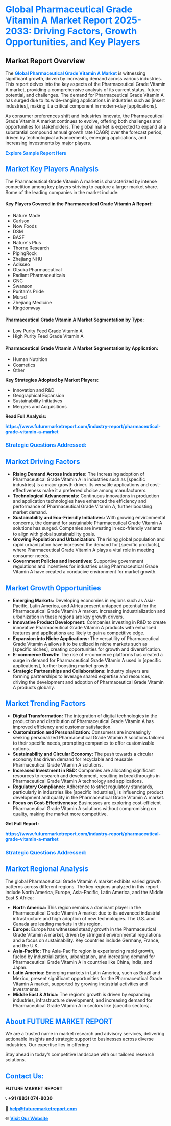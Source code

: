 <h1 style="color: #007BFF;">Global Pharmaceutical Grade Vitamin A Market Report 2025-2033: Driving Factors, Growth Opportunities, and Key Players</h1>

<section id="overview">
<h2>Market Report Overview</h2>
<p>The <a href="https://www.futuremarketreport.com/industry-report/pharmaceutical-grade-vitamin-a-market" style="color: #007BFF; text-decoration: none;"><strong>Global Pharmaceutical Grade Vitamin A Market</strong></a> is witnessing significant growth, driven by increasing demand across various industries. This report delves into the key aspects of the Pharmaceutical Grade Vitamin A market, providing a comprehensive analysis of its current status, future potential, and challenges. The demand for Pharmaceutical Grade Vitamin A has surged due to its wide-ranging applications in industries such as [insert industries], making it a critical component in modern-day [applications].</p>
<p>As consumer preferences shift and industries innovate, the Pharmaceutical Grade Vitamin A market continues to evolve, offering both challenges and opportunities for stakeholders. The global market is expected to expand at a substantial compound annual growth rate (CAGR) over the forecast period, driven by technological advancements, emerging applications, and increasing investments by major players.</p>
</section>

<section id="overview">
<p><a href="https://www.futuremarketreport.com/request-sample/reportId=89307" style="color: #007BFF; text-decoration: none;"><strong>Explore Sample Report Here</strong></a></p>
</section>

<section id="key-players">
<h2 style="color: #007BFF;">Market Key Players Analysis</h2>
<p>The Pharmaceutical Grade Vitamin A market is characterized by intense competition among key players striving to capture a larger market share. Some of the leading companies in the market include:</p>
<h4>Key Players Covered in the Pharmaceutical Grade Vitamin A Report:</h4>
<ul><li>Nature Made</li><li>Carlson</li><li>Now Foods</li><li>DSM</li><li>BASF</li><li>Nature&#039;s Plus</li><li>Thorne Research</li><li>PipingRock</li><li>Zhejiang NHU</li><li>Adisseo</li><li>Otsuka Pharmaceutical</li><li>Radiant Pharmaceuticals</li><li>GNC</li><li>Swanson</li><li>Puritan&#039;s Pride</li><li>Murad</li><li>Zhejiang Medicine</li><li>Kingdomway</li></ul>
<h4>Pharmaceutical Grade Vitamin A Market Segmentation by Type:</h4>
<ul><li>Low Purity Feed Grade Vitamin A</li><li>High Purity Feed Grade Vitamin A</li></ul>

<h4>Pharmaceutical Grade Vitamin A Market Segmentation by Application:</h4>
<ul><li>Human Nutrition</li><li>Cosmetics</li><li>Other</li></ul>
<p><strong>Key Strategies Adopted by Market Players:</strong></p>
<ul>
<li>Innovation and R&D</li>
<li>Geographical Expansion</li>
<li>Sustainability Initiatives</li>
<li>Mergers and Acquisitions</li>
</ul>
</section>

<section>
<p><strong>Read Full Analysis: </strong></p><a href="https://www.futuremarketreport.com/industry-report/pharmaceutical-grade-vitamin-a-market" style="color: #007BFF; text-decoration: none;"><strong>https://www.futuremarketreport.com/industry-report/pharmaceutical-grade-vitamin-a-market</strong></a>
<h3 style="color: #007BFF;">Strategic Questions Addressed:</h3>
</section>

<section id="driving-factors">
<h2 style="color: #007BFF;">Market Driving Factors</h2>
<ul>
<li><strong>Rising Demand Across Industries:</strong> The increasing adoption of Pharmaceutical Grade Vitamin A in industries such as [specific industries] is a major growth driver. Its versatile applications and cost-effectiveness make it a preferred choice among manufacturers.</li>
<li><strong>Technological Advancements:</strong> Continuous innovations in production and application technologies have enhanced the efficiency and performance of Pharmaceutical Grade Vitamin A, further boosting market demand.</li>
<li><strong>Sustainability and Eco-Friendly Initiatives:</strong> With growing environmental concerns, the demand for sustainable Pharmaceutical Grade Vitamin A solutions has surged. Companies are investing in eco-friendly variants to align with global sustainability goals.</li>
<li><strong>Growing Population and Urbanization:</strong> The rising global population and rapid urbanization have increased the demand for [specific products], where Pharmaceutical Grade Vitamin A plays a vital role in meeting consumer needs.</li>
<li><strong>Government Policies and Incentives:</strong> Supportive government regulations and incentives for industries using Pharmaceutical Grade Vitamin A have created a conducive environment for market growth.</li>
</ul>
</section>

<section id="growth-opportunities">
<h2 style="color: #007BFF;">Market Growth Opportunities</h2>
<ul>
<li><strong>Emerging Markets:</strong> Developing economies in regions such as Asia-Pacific, Latin America, and Africa present untapped potential for the Pharmaceutical Grade Vitamin A market. Increasing industrialization and urbanization in these regions are key growth drivers.</li>
<li><strong>Innovative Product Development:</strong> Companies investing in R&D to create innovative Pharmaceutical Grade Vitamin A products with enhanced features and applications are likely to gain a competitive edge.</li>
<li><strong>Expansion into Niche Applications:</strong> The versatility of Pharmaceutical Grade Vitamin A allows it to be utilized in niche markets such as [specific niches], creating opportunities for growth and diversification.</li>
<li><strong>E-commerce Growth:</strong> The rise of e-commerce platforms has created a surge in demand for Pharmaceutical Grade Vitamin A used in [specific applications], further boosting market growth.</li>
<li><strong>Strategic Partnerships and Collaborations:</strong> Industry players are forming partnerships to leverage shared expertise and resources, driving the development and adoption of Pharmaceutical Grade Vitamin A products globally.</li>
</ul>
</section>

<section id="trending-factors">
<h2 style="color: #007BFF;">Market Trending Factors</h2>
<ul>
<li><strong>Digital Transformation:</strong> The integration of digital technologies in the production and distribution of Pharmaceutical Grade Vitamin A has improved efficiency and customer satisfaction.</li>
<li><strong>Customization and Personalization:</strong> Consumers are increasingly seeking personalized Pharmaceutical Grade Vitamin A solutions tailored to their specific needs, prompting companies to offer customizable options.</li>
<li><strong>Sustainability and Circular Economy:</strong> The push towards a circular economy has driven demand for recyclable and reusable Pharmaceutical Grade Vitamin A solutions.</li>
<li><strong>Increased Investment in R&D:</strong> Companies are allocating significant resources to research and development, resulting in breakthroughs in Pharmaceutical Grade Vitamin A technology and applications.</li>
<li><strong>Regulatory Compliance:</strong> Adherence to strict regulatory standards, particularly in industries like [specific industries], is influencing product development and quality in the Pharmaceutical Grade Vitamin A market.</li>
<li><strong>Focus on Cost-Effectiveness:</strong> Businesses are exploring cost-efficient Pharmaceutical Grade Vitamin A solutions without compromising on quality, making the market more competitive.</li>
</ul>
</section>

<section>
<p><strong>Get Full Report: </strong></p><a href="https://www.futuremarketreport.com/industry-report/pharmaceutical-grade-vitamin-a-market" style="color: #007BFF; text-decoration: none;"><strong>https://www.futuremarketreport.com/industry-report/pharmaceutical-grade-vitamin-a-market</strong></a>
<h3 style="color: #007BFF;">Strategic Questions Addressed:</h3>
</section>


<section id="regional-analysis">
<h2 style="color: #007BFF;">Market Regional Analysis</h2>
<p>The global Pharmaceutical Grade Vitamin A market exhibits varied growth patterns across different regions. The key regions analyzed in this report include North America, Europe, Asia-Pacific, Latin America, and the Middle East & Africa:</p>
<ul>
<li><strong>North America:</strong> This region remains a dominant player in the Pharmaceutical Grade Vitamin A market due to its advanced industrial infrastructure and high adoption of new technologies. The U.S. and Canada are leading markets in this region.</li>
<li><strong>Europe:</strong> Europe has witnessed steady growth in the Pharmaceutical Grade Vitamin A market, driven by stringent environmental regulations and a focus on sustainability. Key countries include Germany, France, and the U.K.</li>
<li><strong>Asia-Pacific:</strong> The Asia-Pacific region is experiencing rapid growth, fueled by industrialization, urbanization, and increasing demand for Pharmaceutical Grade Vitamin A in countries like China, India, and Japan.</li>
<li><strong>Latin America:</strong> Emerging markets in Latin America, such as Brazil and Mexico, present significant opportunities for the Pharmaceutical Grade Vitamin A market, supported by growing industrial activities and investments.</li>
<li><strong>Middle East & Africa:</strong> The region’s growth is driven by expanding industries, infrastructure development, and increasing demand for Pharmaceutical Grade Vitamin A in sectors like [specific sectors].</li>
</ul>
</section>

<footer>
<h2 style="color: #007BFF;">About FUTURE MARKET REPORT</h2>
<p>We are a trusted name in market research and advisory services, delivering actionable insights and strategic support to businesses across diverse industries. Our expertise lies in offering:</p>

<p>Stay ahead in today’s competitive landscape with our tailored research solutions.</p>

<h2 style="color: #007BFF;">Contact Us:</h2>
<p><strong>FUTURE MARKET REPORT</strong></p>
<p>📞 <strong>+91 (883) 074-8030</strong></p>
<p>📧 <strong><a href="mailto:help@futuremarketreport.com" style="color: #007BFF;">help@futuremarketreport.com</a></strong></p>
<p>🌐 <strong><a href="https://www.futuremarketreport.com/" style="color: #007BFF;">Visit Our Website</a></strong></p>
</footer>
